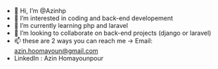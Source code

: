 - 👋 Hi, I’m @Azinhp
- 👀 I’m interested in coding and back-end developement
- 🌱 I’m currently learning php and laravel
- 💞️ I’m looking to collaborate on back-end projects (django or laravel)
- 📫 these are 2 ways you can reach me -> Email: azin.hoomayoun@gmail.com
- LinkedIn : Azin Homayounpour

<!---
Azinhp/Azinhp is a ✨ special ✨ repository because its `README.md` (this file) appears on your GitHub profile.
You can click the Preview link to take a look at your changes.
--->
